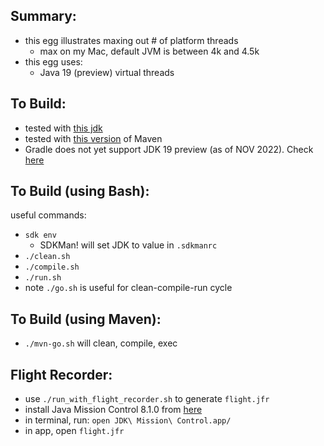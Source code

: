
Summary:
---------

* this egg illustrates maxing out # of platform threads
    - max on my Mac, default JVM is between 4k and 4.5k
* this egg uses:
    - Java 19 (preview) virtual threads

To Build:
---------

* tested with [this jdk](../JDK.version.md)
* tested with [this version](../Maven.version.md) of Maven 
* Gradle does not yet support JDK 19 preview (as of NOV 2022). Check [here](https://docs.gradle.org/current/userguide/compatibility.html)

To Build (using Bash):
---------------------

useful commands:

* `sdk env`
    - SDKMan! will set JDK to value in `.sdkmanrc`
* `./clean.sh`
* `./compile.sh`
* `./run.sh`
* note `./go.sh` is useful for clean-compile-run cycle

To Build (using Maven):
---------------------

* `./mvn-go.sh` will clean, compile, exec 

Flight Recorder:
----------------

* use `./run_with_flight_recorder.sh` to generate `flight.jfr`
* install Java Mission Control 8.1.0 from [here](https://adoptopenjdk.net/jmc.html)
* in terminal, run: `open JDK\ Mission\ Control.app/`
* in app, open `flight.jfr`

